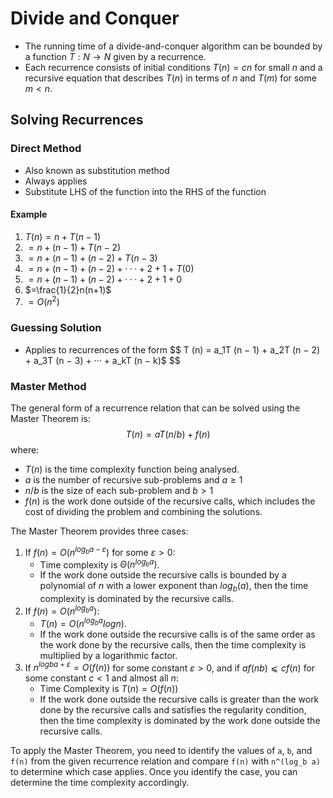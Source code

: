 # Divide and Conquer
- The running time of a divide-and-conquer algorithm can be bounded by a function $T : N → N$ given by a recurrence.
- Each recurrence consists of initial conditions $T (n) = cn$ for small $n$ and a recursive equation that describes $T (n)$ in terms of $n$ and $T (m)$ for some $m < n$.
## Solving Recurrences
### Direct Method
- Also known as substitution method
- Always applies
- Substitute LHS of the function into the RHS of the function
#### Example
1. $T (n) = n + T (n − 1)$	
2. $= n + (n − 1) + T (n − 2)$
3. $= n + (n − 1) + (n − 2) + T (n − 3)$
4. $= n + (n − 1) + (n − 2) + · · · + 2 + 1 + T (0)$
5. $= n + (n − 1) + (n − 2) + · · · + 2 + 1 + 0$
6. $=\frac{1}{2}n(n+1)$
7. $=O(n^2)$
### Guessing Solution 
- Applies to recurrences of the form 
$$
T (n) = a_1T (n − 1) + a_2T (n − 2) + a_3T (n − 3) + ··· + a_kT (n − k)$
$$

### Master Method
The general form of a recurrence relation that can be solved using the Master Theorem is:
$$
T(n) = aT(n/b) + f(n)
$$
where:
- $T(n)$ is the time complexity function being analysed.
- $a$ is the number of recursive sub-problems and $a \geq 1$
- $n/b$ is the size of each sub-problem and $b > 1$
- $f(n)$ is the work done outside of the recursive calls, which includes the cost of dividing the problem and combining the solutions.

The Master Theorem provides three cases:
1. If $f(n) = O(n^{log_b a - ε})$ for some $ε > 0$:
	- Time complexity is $Θ(n^{log_b a})$.
	- If the work done outside the recursive calls is bounded by a polynomial of $n$ with a lower exponent than $log_b (a)$, then the time complexity is dominated by the recursive calls. 
2. If $f(n) = O(n^{log_b a})$:
	- $T(n) = O(n^{log_b a}log n)$.
	- If the work done outside the recursive calls is of the same order as the work done by the recursive calls, then the time complexity is multiplied by a logarithmic factor. 
3. If $n^{logb a+ε} = O(f (n))$ for some constant $ε > 0$, and if $af ( nb ) ⩽ cf (n)$ for some constant $c < 1$ and almost all $n$:
	- Time Complexity is $T (n) = O(f (n))$
	- If the work done outside the recursive calls is greater than the work done by the recursive calls and satisfies the regularity condition, then the time complexity is dominated by the work done outside the recursive calls.

To apply the Master Theorem, you need to identify the values of `a`, `b`, and `f(n)` from the given recurrence relation and compare `f(n)` with `n^(log_b a)` to determine which case applies. Once you identify the case, you can determine the time complexity accordingly.

